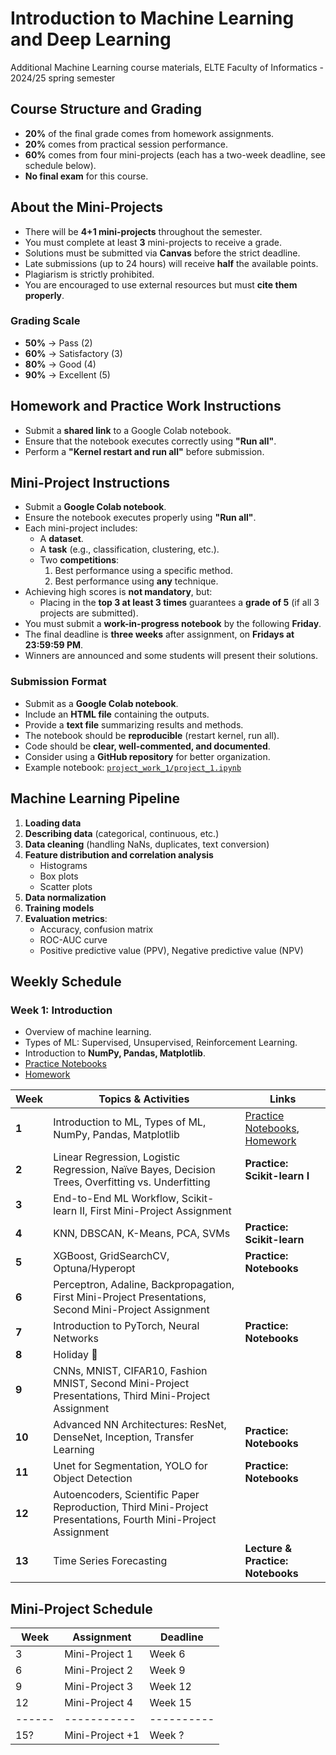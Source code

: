 # Introduction to Machine Learning and Deep Learning

Additional Machine Learning course materials, ELTE Faculty of Informatics - 2024/25 spring semester

## Course Structure and Grading

- **20%** of the final grade comes from homework assignments.
- **20%** comes from practical session performance.
- **60%** comes from four mini-projects (each has a two-week deadline, see schedule below).
- **No final exam** for this course.

## About the Mini-Projects

- There will be **4+1 mini-projects** throughout the semester.
- You must complete at least **3** mini-projects to receive a grade.
- Solutions must be submitted via **Canvas** before the strict deadline.
- Late submissions (up to 24 hours) will receive **half** the available points.
- Plagiarism is strictly prohibited.
- You are encouraged to use external resources but must **cite them properly**.

### Grading Scale

- **50%** → Pass (2)
- **60%** → Satisfactory (3)
- **80%** → Good (4)
- **90%** → Excellent (5)

## Homework and Practice Work Instructions

- Submit a **shared link** to a Google Colab notebook.
- Ensure that the notebook executes correctly using **"Run all"**.
- Perform a **"Kernel restart and run all"** before submission.

## Mini-Project Instructions

- Submit a **Google Colab notebook**.
- Ensure the notebook executes properly using **"Run all"**.
- Each mini-project includes:
  - A **dataset**.
  - A **task** (e.g., classification, clustering, etc.).
  - Two **competitions**: 
    1. Best performance using a specific method.
    2. Best performance using **any** technique.
- Achieving high scores is **not mandatory**, but:
  - Placing in the **top 3 at least 3 times** guarantees a **grade of 5** (if all 3 projects are submitted).
- You must submit a **work-in-progress notebook** by the following **Friday**.
- The final deadline is **three weeks** after assignment, on **Fridays at 23:59:59 PM**.
- Winners are announced and some students will present their solutions.

### Submission Format

- Submit as a **Google Colab notebook**.
- Include an **HTML file** containing the outputs.
- Provide a **text file** summarizing results and methods.
- The notebook should be **reproducible** (restart kernel, run all).
- Code should be **clear, well-commented, and documented**.
- Consider using a **GitHub repository** for better organization.
- Example notebook: [`project_work_1/project_1.ipynb`](https://github.com/szbela87/ml_22_elteik)

## Machine Learning Pipeline

1. **Loading data**
2. **Describing data** (categorical, continuous, etc.)
3. **Data cleaning** (handling NaNs, duplicates, text conversion)
4. **Feature distribution and correlation analysis**
   - Histograms
   - Box plots
   - Scatter plots
5. **Data normalization**
6. **Training models**
7. **Evaluation metrics**:
   - Accuracy, confusion matrix
   - ROC-AUC curve
   - Positive predictive value (PPV), Negative predictive value (NPV)

## Weekly Schedule

### Week 1: Introduction
- Overview of machine learning.
- Types of ML: Supervised, Unsupervised, Reinforcement Learning.
- Introduction to **NumPy, Pandas, Matplotlib**. 
- [Practice Notebooks](https://drive.google.com/drive/folders/1nGrjHiYWcQ-JkfTcMCgcysPgogIIxF7c?usp=drive_link) 
- [Homework](https://drive.google.com/drive/folders/1bE7fgjayMBCBk0EmSenng5iwegO4jkFL?usp=sharing) 

| Week  | Topics & Activities | Links |
|-------|---------------------|-------|
| **1** | Introduction to ML, Types of ML, NumPy, Pandas, Matplotlib | [Practice Notebooks](https://drive.google.com/drive/folders/1nGrjHiYWcQ-JkfTcMCgcysPgogIIxF7c?usp=drive_link), [Homework](https://drive.google.com/drive/folders/1bE7fgjayMBCBk0EmSenng5iwegO4jkFL?usp=sharing) |
| **2** | Linear Regression, Logistic Regression, Naïve Bayes, Decision Trees, Overfitting vs. Underfitting | **Practice: Scikit-learn I** |
| **3** | End-to-End ML Workflow, Scikit-learn II, First Mini-Project Assignment |  |
| **4** | KNN, DBSCAN, K-Means, PCA, SVMs | **Practice: Scikit-learn** |
| **5** | XGBoost, GridSearchCV, Optuna/Hyperopt | **Practice: Notebooks** |
| **6** | Perceptron, Adaline, Backpropagation, First Mini-Project Presentations, Second Mini-Project Assignment |  |
| **7** | Introduction to PyTorch, Neural Networks | **Practice: Notebooks** |
| **8** | Holiday 🎉 |  |
| **9** | CNNs, MNIST, CIFAR10, Fashion MNIST, Second Mini-Project Presentations, Third Mini-Project Assignment |  |
| **10** | Advanced NN Architectures: ResNet, DenseNet, Inception, Transfer Learning | **Practice: Notebooks** |
| **11** | Unet for Segmentation, YOLO for Object Detection | **Practice: Notebooks** |
| **12** | Autoencoders, Scientific Paper Reproduction, Third Mini-Project Presentations, Fourth Mini-Project Assignment |  |
| **13** | Time Series Forecasting | **Lecture & Practice: Notebooks** |

## Mini-Project Schedule

| Week | Assignment | Deadline |
|------|-----------|----------|
| 3    | Mini-Project 1 | Week 6 |
| 6    | Mini-Project 2 | Week 9 |
| 9    | Mini-Project 3 | Week 12 |
| 12   | Mini-Project 4 | Week 15 |
|------|-----------|----------|
| 15?   | Mini-Project +1 | Week ? |
